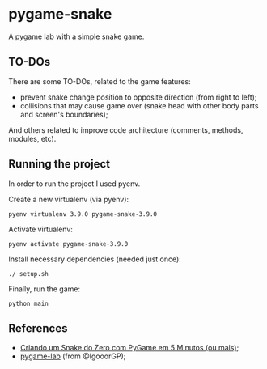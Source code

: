 # pygame-snake

A pygame lab with a simple snake game. 

## TO-DOs
There are some TO-DOs, related to the game features:
- prevent snake change position to opposite direction (from right to left);
- collisions that may cause game over (snake head with other body parts and screen's boundaries);

And others related to improve code architecture (comments, methods, modules, etc).

## Running the project
In order to run the project I used pyenv. 

Create a new virtualenv (via pyenv):
```
pyenv virtualenv 3.9.0 pygame-snake-3.9.0
```

Activate virtualenv:
```
pyenv activate pygame-snake-3.9.0
```

Install necessary dependencies (needed just once): 
```
./ setup.sh
```

Finally, run the game: 
```
python main
```

## References
- [Criando um Snake do Zero com PyGame em 5 Minutos (ou mais)](https://www.youtube.com/watch?v=H4TXHI9BRCQ);
- [pygame-lab](https://github.com/IgooorGP/pygame-lab) (from @IgooorGP);